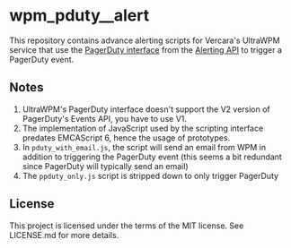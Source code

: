 wpm\_pduty_\_alert
======================

This repository contains advance alerting scripts for Vercara's UltraWPM service that use the [PagerDuty interface](http://docs.ultrawpm.com/alertpolicy-api/d0/d6e/interfacebiz_1_1neustar_1_1webmetrics_1_1alerting_1_1script_1_1api_1_1_pager_duty.html) from the [Alerting API](http://docs.ultrawpm.com/alertpolicy-api/annotated.html) to trigger a PagerDuty event.

## Notes

1. UltraWPM's PagerDuty interface doesn't support the V2 version of PagerDuty's Events API, you have to use V1.
2. The implementation of JavaScript used by the scripting interface predates EMCAScript 6, hence the usage of prototypes.
3. In `pduty_with_email.js`, the script will send an email from WPM in addition to triggering the PagerDuty event (this seems a bit redundant since PagerDuty will typically send an email)
4. The `ppduty_only.js` script is stripped down to only trigger PagerDuty

## License

This project is licensed under the terms of the MIT license. See LICENSE.md for more details.

